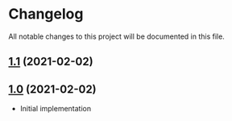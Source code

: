 # Changelog

All notable changes to this project will be documented in this file.

## [1.1](https://github.com/maidsafe/sn_client/compare/v1...v1.1) (2021-02-02)


## [1.0](https://github.com/maidsafe/sn_client/compare/v1...v1) (2021-02-02)

* Initial implementation
